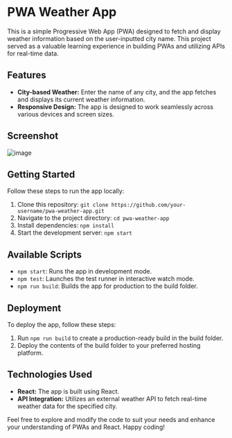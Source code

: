 # PWA Weather App

This is a simple Progressive Web App (PWA) designed to fetch and display weather information based on the user-inputted city name. This project served as a valuable learning experience in building PWAs and utilizing APIs for real-time data.

## Features

- **City-based Weather:** Enter the name of any city, and the app fetches and displays its current weather information.
- **Responsive Design:** The app is designed to work seamlessly across various devices and screen sizes.

## Screenshot

![image](https://github.com/AliBnh/PWA-weather/assets/107149305/d016f7c6-271c-451b-bf19-56a9642b138e)

## Getting Started

Follow these steps to run the app locally:

1. Clone this repository: `git clone https://github.com/your-username/pwa-weather-app.git`
2. Navigate to the project directory: `cd pwa-weather-app`
3. Install dependencies: `npm install`
4. Start the development server: `npm start`

## Available Scripts

- `npm start`: Runs the app in development mode.
- `npm test`: Launches the test runner in interactive watch mode.
- `npm run build`: Builds the app for production to the build folder.

## Deployment

To deploy the app, follow these steps:

1. Run `npm run build` to create a production-ready build in the build folder.
2. Deploy the contents of the build folder to your preferred hosting platform.

## Technologies Used

- **React:** The app is built using React.
- **API Integration:** Utilizes an external weather API to fetch real-time weather data for the specified city.


Feel free to explore and modify the code to suit your needs and enhance your understanding of PWAs and React. Happy coding!
